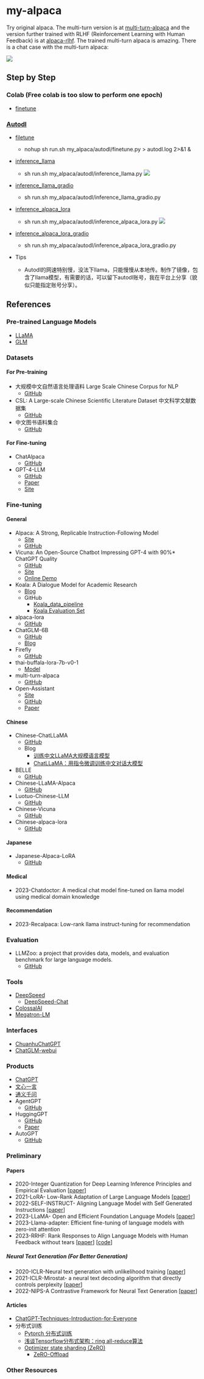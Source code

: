 # my-alpaca
Try original alpaca. The multi-turn version is at [multi-turn-alpaca](https://github.com/l294265421/multi-turn-alpaca) and the version further trained with RLHF (Reinforcement Learning with Human Feedback) is at [alpaca-rlhf](https://github.com/l294265421/alpaca-rlhf). The trained multi-turn alpaca is amazing. There is a chat case with the multi-turn alpaca:

![](./figures/chat.jpg)

## Step by Step
### Colab (Free colab is too slow to perform one epoch)
- [finetune](my_alpaca/colab/finetune.ipynb)

### [Autodl](https://www.autodl.com/home)
- [filetune](my_alpaca/autodl/finetune.py)
  - nohup sh run.sh my_alpaca/autodl/finetune.py > autodl.log 2>&1 &
- [inference_llama](my_alpaca/autodl/inference_llama.py)
  - sh run.sh my_alpaca/autodl/inference_llama.py
  ![](./figures/autodl_llama.png)
- [inference_llama_gradio](my_alpaca/autodl/inference_llama_gradio.py)
  - sh run.sh my_alpaca/autodl/inference_llama_gradio.py
- [inference_alpaca_lora](my_alpaca/autodl/inference_alpaca_lora.py)
  - sh run.sh my_alpaca/autodl/inference_alpaca_lora.py
  ![](./figures/autodl_llama_lora.png)
- [inference_alpaca_lora_gradio](my_alpaca/autodl/inference_alpaca_lora_gradio.py)
    - sh run.sh my_alpaca/autodl/inference_alpaca_lora_gradio.py
    
- Tips
  - Autodl的网速特别慢，没法下llama，只能慢慢从本地传。制作了镜像，包含了llama模型，有需要的话，可以留下autodl账号，我在平台上分享（貌似只能指定账号分享）。

## References

### Pre-trained Language Models
- [LLaMA](https://huggingface.co/decapoda-research)
- [GLM](https://github.com/THUDM/GLM)

### Datasets
#### For Pre-training
- 大规模中文自然语言处理语料 Large Scale Chinese Corpus for NLP
  - [GitHub]((https://github.com/brightmart/nlp_chinese_corpus))
- CSL: A Large-scale Chinese Scientific Literature Dataset 中文科学文献数据集
  - [GitHub]((https://github.com/ydli-ai/CSL))
- 中文图书语料集合
  - [GitHub](https://github.com/FudanNLPLAB/CBook-150K)

#### For Fine-tuning
- ChatAlpaca
  - [GitHub](https://github.com/cascip/ChatAlpaca)
- GPT-4-LLM
  - [GitHub](https://github.com/Instruction-Tuning-with-GPT-4/GPT-4-LLM)
  - [Paper](https://arxiv.org/pdf/2304.03277.pdf)
  - [Site](https://instruction-tuning-with-gpt-4.github.io/)

### Fine-tuning

#### General
- Alpaca: A Strong, Replicable Instruction-Following Model
  - [Site](https://crfm.stanford.edu/2023/03/13/alpaca.html)
  - [GitHub](https://github.com/tatsu-lab/stanford_alpaca#fine-tuning)
- Vicuna: An Open-Source Chatbot Impressing GPT-4 with 90%* ChatGPT Quality
  - [GitHub](https://github.com/lm-sys/FastChat)
  - [Site](https://vicuna.lmsys.org/)
  - [Online Demo](https://chat.lmsys.org/)
- Koala: A Dialogue Model for Academic Research
  - [Blog](https://bair.berkeley.edu/blog/2023/04/03/koala/)
  - GitHub
      - [Koala_data_pipeline](https://github.com/young-geng/koala_data_pipeline)
      - [Koala Evaluation Set](https://github.com/arnav-gudibande/koala-test-set)
- alpaca-lora
  - [GitHub](https://github.com/tloen/alpaca-lora)
- ChatGLM-6B
  - [GitHub](https://github.com/THUDM/ChatGLM-6B)
  - [Blog](https://chatglm.cn/blog)
- Firefly
  - [GitHub](https://github.com/yangjianxin1/Firefly)
- thai-buffala-lora-7b-v0-1
  - [Model](https://huggingface.co/Thaweewat/thai-buffala-lora-7b-v0-1)
- multi-turn-alpaca
  - [GitHub](https://github.com/l294265421/multi-turn-alpaca)
- Open-Assistant
  - [Site](https://open-assistant.io/zh)
  - [GitHub](https://github.com/LAION-AI/Open-Assistant)
  - [Paper](./papers/2023-OpenAssistant%20Conversations%20-%20Democratizing%20Large%20Language%20Model%20Alignment.pdf)

#### Chinese
- Chinese-ChatLLaMA
  - [GitHub](https://github.com/ydli-ai/Chinese-ChatLLaMA)
  - Blog
    - [训练中文LLaMA大规模语言模型](https://zhuanlan.zhihu.com/p/612752963)
    - [ChatLLaMA：用指令微调训练中文对话大模型](https://zhuanlan.zhihu.com/p/616748134)
- BELLE
  - [GitHub](https://github.com/LianjiaTech/BELLE)
- Chinese-LLaMA-Alpaca
  - [GitHub](https://github.com/ymcui/Chinese-LLaMA-Alpaca)
- Luotuo-Chinese-LLM
  - [GitHub](https://github.com/LC1332/Luotuo-Chinese-LLM)
- Chinese-Vicuna
  - [GitHub](https://github.com/Facico/Chinese-Vicuna)
- Chinese-alpaca-lora
  - [GitHub](https://github.com/LC1332/Chinese-alpaca-lora)

#### Japanese
- Japanese-Alpaca-LoRA
  - [GitHub](https://github.com/kunishou/Japanese-Alpaca-LoRA)

#### Medical
- 2023-Chatdoctor: A medical chat model fine-tuned on llama model using medical domain knowledge

#### Recommendation
- 2023-Recalpaca: Low-rank llama instruct-tuning for recommendation

### Evaluation
- LLMZoo: a project that provides data, models, and evaluation benchmark for large language models.
  - [GitHub](https://github.com/FreedomIntelligence/LLMZoo)
  
### Tools
- [DeepSpeed](https://github.com/microsoft/DeepSpeed)
  - [DeepSpeed-Chat](https://github.com/microsoft/DeepSpeedExamples/tree/master/applications/DeepSpeed-Chat)
- [ColossalAI](https://github.com/hpcaitech/ColossalAI)
- [Megatron-LM](https://github.com/NVIDIA/Megatron-LM)

### Interfaces
- [ChuanhuChatGPT](https://github.com/GaiZhenbiao/ChuanhuChatGPT/)
- [ChatGLM-webui](https://github.com/Akegarasu/ChatGLM-webui)

### Products
- [ChatGPT](https://chat.openai.com/)
- [文心一言](https://yiyan.baidu.com/)
- [通义千问](https://tongyi.aliyun.com/)
- AgentGPT
  - [GitHub](https://github.com/reworkd/AgentGPT)
- HuggingGPT
  - [GitHub](https://github.com/microsoft/JARVIS)
  - [Paper](https://arxiv.org/abs/2303.17580)
- AutoGPT
  - [GitHub](https://github.com/Significant-Gravitas/Auto-GPT)

### Preliminary
#### Papers
- 2020-Integer Quantization for Deep Learning Inference Principles and Empirical Evaluation [[paper](./papers/2020-Integer%20Quantization%20for%20Deep%20Learning%20Inference%20Principles%20and%20Empirical%20Evaluation.pdf)]
- 2021-LoRA- Low-Rank Adaptation of Large Language Models [[paper](./papers/2021-LoRA-%20Low-Rank%20Adaptation%20of%20Large%20Language%20Models.pdf)]
- 2022-SELF-INSTRUCT- Aligning Language Model with Self Generated Instructions [[paper](./papers/2022-SELF-INSTRUCT-%20Aligning%20Language%20Model%20with%20Self%20Generated%20Instructions.pdf)]
- 2023-LLaMA- Open and Efficient Foundation Language Models [[paper](./papers/2023-LLaMA-%20Open%20and%20Efficient%20Foundation%20Language%20Models.pdf)]
- 2023-Llama-adapter: Efficient fine-tuning of language models with zero-init attention
- 2023-RRHF: Rank Responses to Align Language Models with Human Feedback without tears [[paper](./papers/2023-RRHF-%20Rank%20Responses%20to%20Align%20Language%20Models%20with%20Human%20Feedback%20without%20tears.pdf)] [[code](https://github.com/GanjinZero/RRHF)]

##### Neural Text Generation (For Better Generation)
- 2020-ICLR-Neural text generation with unlikelihood training [[paper](./papers/2020-ICLR-Neural%20text%20generation%20with%20unlikelihood%20training.pdf)]
- 2021-ICLR-Mirostat- a neural text decoding algorithm that directly controls perplexity [[paper](./papers/2021-ICLR-Mirostat-%20a%20neural%20text%20decoding%20algorithm%20that%20directly%20controls%20perplexity.pdf)]
- 2022-NIPS-A Contrastive Framework for Neural Text Generation [[paper](./papers/2022-NIPS-A%20Contrastive%20Framework%20for%20Neural%20Text%20Generation.pdf)]

#### Articles
- [ChatGPT-Techniques-Introduction-for-Everyone](https://github.com/l294265421/ChatGPT-Techniques-Introduction-for-Everyone)
- 分布式训练
  - [Pytorch 分布式训练](https://zhuanlan.zhihu.com/p/76638962)
  - [浅谈Tensorflow分布式架构：ring all-reduce算法](https://zhuanlan.zhihu.com/p/69797852)
  - [Optimizer state sharding (ZeRO)](https://zhuanlan.zhihu.com/p/394064174)
    - [ZeRO-Offload](https://www.deepspeed.ai/tutorials/zero-offload/)

### Other Resources